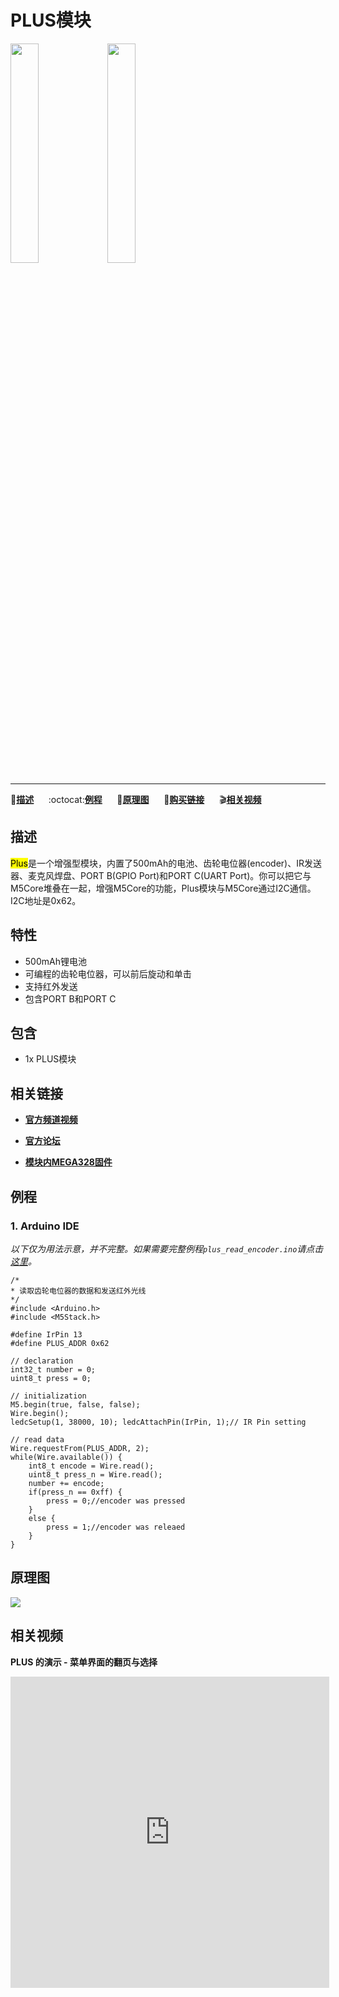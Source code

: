 # PLUS模块

<img src="assets/img/product_pics/module/module_plus_01.png" width="30%" height="30%"> <img src="assets/img/product_pics/module/module_plus_02.png" width="30%" height="30%">

***

:memo:**[描述](#描述)**&nbsp;&nbsp;&nbsp;&nbsp;&nbsp;&nbsp;:octocat:**[例程](#原理图)**&nbsp;&nbsp;&nbsp;&nbsp;&nbsp;&nbsp;:electric_plug:**[原理图](#原理图)**&nbsp;&nbsp;&nbsp;&nbsp;&nbsp;&nbsp;🛒**[购买链接](https://item.taobao.com/item.htm?spm=a1z10.3-c.w4002-1172588106.11.6e32425el3pHvc&id=579821616764)**&nbsp;&nbsp;&nbsp;&nbsp;&nbsp;&nbsp;:clapper:**[相关视频](#相关视频)**

## 描述

<mark>Plus</mark>是一个增强型模块，内置了500mAh的电池、齿轮电位器(encoder)、IR发送器、麦克风焊盘、PORT B(GPIO Port)和PORT C(UART Port)。你可以把它与M5Core堆叠在一起，增强M5Core的功能，Plus模块与M5Core通过I2C通信。I2C地址是0x62。

## 特性

-  500mAh锂电池
-  可编程的齿轮电位器，可以前后旋动和单击
-  支持红外发送
-  包含PORT B和PORT C

## 包含

-  1x PLUS模块

## 相关链接

- **[官方频道视频](https://i.youku.com/i/UNjE1ODA2MzE0OA==?spm=a2hzp.8253869.0.0)**

- **[官方论坛](http://forum.m5stack.com/)**

- **[模块内MEGA328固件](https://github.com/m5stack/M5-ProductExampleCodes/tree/master/Module/PLUS/firmware_328p)**

## 例程

### 1. Arduino IDE

*以下仅为用法示意，并不完整。如果需要完整例程`plus_read_encoder.ino`请点击[这里](https://github.com/m5stack/M5-ProductExampleCodes/tree/master/Module/PLUS/Arduino)。*


```arduino
/*
* 读取齿轮电位器的数据和发送红外光线
*/
#include <Arduino.h>
#include <M5Stack.h>

#define IrPin 13
#define PLUS_ADDR 0x62

// declaration
int32_t number = 0;
uint8_t press = 0;

// initialization
M5.begin(true, false, false);
Wire.begin();
ledcSetup(1, 38000, 10); ledcAttachPin(IrPin, 1);// IR Pin setting

// read data
Wire.requestFrom(PLUS_ADDR, 2);
while(Wire.available()) {
    int8_t encode = Wire.read();
    uint8_t press_n = Wire.read();
    number += encode;
    if(press_n == 0xff) {
        press = 0;//encoder was pressed
    }
    else {
        press = 1;//encoder was releaed
    }
}
```

## 原理图

<img src="assets/img/product_pics/module/plus_sch.png">

## 相关视频

**PLUS 的演示 - 菜单界面的翻页与选择**

<iframe height=498 width=510 src='https://player.youku.com/embed/XNDAxNDMwMDYzNg==' frameborder="0" allow="accelerometer; autoplay; encrypted-media; gyroscope; picture-in-picture" allowfullscreen></iframe>